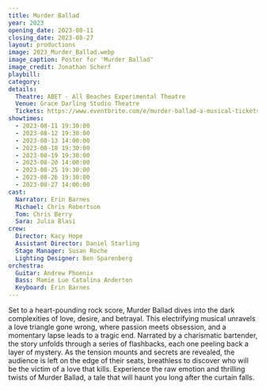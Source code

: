 ```yaml
---
title: Murder Ballad
year: 2023
opening_date: 2023-08-11
closing_date: 2023-08-27
layout: productions
image: 2023_Murder_Ballad.webp
image_caption: Poster for 'Murder Ballad"
image_credit: Jonathan Scherf
playbill: 
category: 
details:
  Theatre: ABET - All Beaches Experimental Theatre
  Venue: Grace Darling Studio Theatre
  Tickets: https://www.eventbrite.com/e/murder-ballad-a-musical-tickets-362827395507
showtimes:
  - 2023-08-11 19:30:00
  - 2023-08-12 19:30:00
  - 2023-08-13 14:00:00
  - 2023-08-18 19:30:00
  - 2023-08-19 19:30:00
  - 2023-08-20 14:00:00
  - 2023-08-25 19:30:00
  - 2023-08-26 19:30:00
  - 2023-08-27 14:00:00
cast:
  Narrator: Erin Barnes
  Michael: Chris Robertson
  Tom: Chris Berry
  Sara: Julia Blasi
crew:
  Director: Kacy Hope
  Assistant Director: Daniel Starling
  Stage Manager: Susan Roche
  Lighting Designer: Ben Sparenberg
orchestra:
  Guitar: Andrew Phoenix
  Bass: Mamie Lue Catalina Anderton
  Keyboard: Erin Barnes
---
```

Set to a heart-pounding rock score, Murder Ballad dives into the dark complexities of love, desire, and betrayal. This electrifying musical unravels a love triangle gone wrong, where passion meets obsession, and a momentary lapse leads to a tragic end. Narrated by a charismatic bartender, the story unfolds through a series of flashbacks, each one peeling back a layer of mystery. As the tension mounts and secrets are revealed, the audience is left on the edge of their seats, breathless to discover who will be the victim of a love that kills. Experience the raw emotion and thrilling twists of Murder Ballad, a tale that will haunt you long after the curtain falls.
